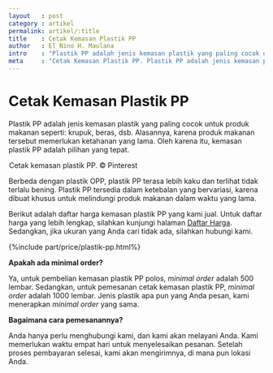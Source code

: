 ```yaml
---
layout   : post
category : artikel
permalink: artikel/:title
title    : Cetak Kemasan Plastik PP
author   : El Nino H. Maulana
intro    : "Plastik PP adalah jenis kemasan plastik yang paling cocok untuk produk makanan seperti: krupuk, beras, dsb. Alasannya, karena plastik PP dibuat untuk menjaga produk makanan dalam waktu yang lama."
meta     : "Cetak Kemasan Plastik PP. Plastik PP adalah jenis kemasan plastik yang paling cocok untuk produk makanan seperti: krupuk, beras, dsb. Alasannya, karena plastik PP dibuat untuk menjaga produk makanan dalam waktu yang lama."
---
```


# Cetak Kemasan Plastik PP

Plastik PP adalah jenis kemasan plastik yang paling cocok untuk produk makanan seperti: krupuk, beras, dsb. Alasannya, karena produk makanan tersebut memerlukan ketahanan yang lama. Oleh karena itu, kemasan plastik PP adalah pilihan yang tepat.

<img src="data:image/png;base64,R0lGODlhAQABAAD/ACwAAAAAAQABAAACADs=" data-src="https://cdn-images-1.medium.com/max/720/1*2JVPA6tav5inou83FI1xEQ.jpeg" alt="Cetak Kemasan Plastik PP" title="Cetak Kemasan Plastik PP"><span class="img-caption">Cetak kemasan plastik PP. &copy; Pinterest</span>

Berbeda dengan plastik OPP, plastik PP terasa lebih kaku dan terlihat tidak terlalu bening. Plastik PP tersedia dalam ketebalan yang bervariasi, karena dibuat khusus untuk melindungi produk makanan dalam waktu yang lama.

Berikut adalah daftar harga kemasan plastik PP yang kami jual. Untuk daftar harga yang lebih lengkap, silahkan kunjungi halaman <a href="http://kursif.com/daftar-harga/" title="Daftar Harga Plastik">Daftar Harga</a>. Sedangkan, jika ukuran yang Anda cari tidak ada, silahkan hubungi kami.

{%include part/price/plastik-pp.html%}

**Apakah ada minimal order?**

Ya, untuk pembelian kemasan plastik PP polos, *minimal order* adalah 500 lembar. Sedangkan, untuk pemesanan cetak kemasan plastik PP, *minimal order* adalah 1000 lembar. Jenis plastik apa pun yang Anda pesan, kami menerapkan *minimal order* yang sama.

**Bagaimana cara pemesanannya?**

Anda hanya perlu menghubungi kami, dan kami akan melayani Anda. Kami memerlukan waktu empat hari untuk menyelesaikan pesanan. Setelah proses pembayaran selesai, kami akan mengirimnya, di mana pun lokasi Anda.
